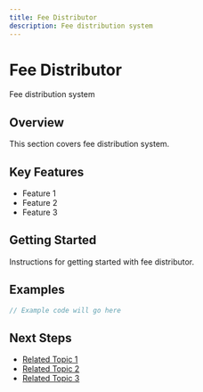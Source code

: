 ```yaml
---
title: Fee Distributor
description: Fee distribution system
---
```


# Fee Distributor

Fee distribution system

## Overview

This section covers fee distribution system.

## Key Features

- Feature 1
- Feature 2
- Feature 3

## Getting Started

Instructions for getting started with fee distributor.

## Examples

```javascript
// Example code will go here
```

## Next Steps

- [Related Topic 1](#)
- [Related Topic 2](#)
- [Related Topic 3](#)
